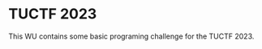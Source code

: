 <h1> TUCTF 2023 </h1>

<p> This WU contains some basic programing challenge for the TUCTF 2023. </p>
